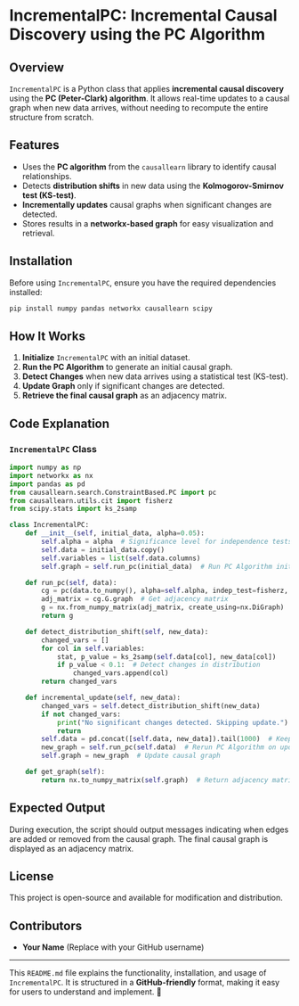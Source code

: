 # IncrementalPC: Incremental Causal Discovery using the PC Algorithm

## Overview
`IncrementalPC` is a Python class that applies **incremental causal discovery** using the **PC (Peter-Clark) algorithm**. It allows real-time updates to a causal graph when new data arrives, without needing to recompute the entire structure from scratch.

## Features
- Uses the **PC algorithm** from the `causallearn` library to identify causal relationships.
- Detects **distribution shifts** in new data using the **Kolmogorov-Smirnov test (KS-test)**.
- **Incrementally updates** causal graphs when significant changes are detected.
- Stores results in a **networkx-based graph** for easy visualization and retrieval.

## Installation
Before using `IncrementalPC`, ensure you have the required dependencies installed:

```sh
pip install numpy pandas networkx causallearn scipy
```

## How It Works
1. **Initialize** `IncrementalPC` with an initial dataset.
2. **Run the PC Algorithm** to generate an initial causal graph.
3. **Detect Changes** when new data arrives using a statistical test (KS-test).
4. **Update Graph** only if significant changes are detected.
5. **Retrieve the final causal graph** as an adjacency matrix.

## Code Explanation
### `IncrementalPC` Class
```python
import numpy as np
import networkx as nx
import pandas as pd
from causallearn.search.ConstraintBased.PC import pc
from causallearn.utils.cit import fisherz
from scipy.stats import ks_2samp

class IncrementalPC:
    def __init__(self, initial_data, alpha=0.05):
        self.alpha = alpha  # Significance level for independence tests
        self.data = initial_data.copy()
        self.variables = list(self.data.columns)
        self.graph = self.run_pc(initial_data)  # Run PC Algorithm initially

    def run_pc(self, data):
        cg = pc(data.to_numpy(), alpha=self.alpha, indep_test=fisherz, verbose=False)
        adj_matrix = cg.G.graph  # Get adjacency matrix
        g = nx.from_numpy_matrix(adj_matrix, create_using=nx.DiGraph)  # Convert to NetworkX
        return g

    def detect_distribution_shift(self, new_data):
        changed_vars = []
        for col in self.variables:
            stat, p_value = ks_2samp(self.data[col], new_data[col])
            if p_value < 0.1:  # Detect changes in distribution
                changed_vars.append(col)
        return changed_vars

    def incremental_update(self, new_data):
        changed_vars = self.detect_distribution_shift(new_data)
        if not changed_vars:
            print("No significant changes detected. Skipping update.")
            return
        self.data = pd.concat([self.data, new_data]).tail(1000)  # Keep last 1000 rows
        new_graph = self.run_pc(self.data)  # Rerun PC Algorithm on updated data
        self.graph = new_graph  # Update causal graph

    def get_graph(self):
        return nx.to_numpy_matrix(self.graph)  # Return adjacency matrix
```


## Expected Output
During execution, the script should output messages indicating when edges are added or removed from the causal graph. The final causal graph is displayed as an adjacency matrix.

## License
This project is open-source and available for modification and distribution.

## Contributors
- **Your Name** (Replace with your GitHub username)

---

This `README.md` file explains the functionality, installation, and usage of `IncrementalPC`. It is structured in a **GitHub-friendly** format, making it easy for users to understand and implement. 🚀


